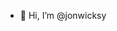 - 👋 Hi, I’m @jonwicksy

<!---
jonwicksy/jonwicksy is a ✨ special ✨ repository because its `README.md` (this file) appears on your GitHub profile.
You can click the Preview link to take a look at your changes.
--->
